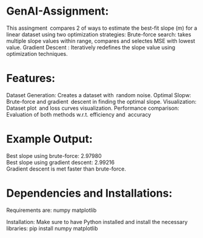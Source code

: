 # GenAI-Assignment: 

This assingment compares 2 of ways to estimate the best-fit slope (m) for a linear dataset using two optimization strategies:
Brute-force search: takes multiple slope values within range, compares and selectes MSE with lowest value.
Gradient Descent : Iteratively redefines the slope value using optimization techniques.

# Features:

Dataset Generation: Creates a dataset with random noise.
Optimal Slopw: Brute-force and gradient descent in finding the optimal slope.
Visualization: Dataset plot and loss curves visualization.
Performance comparison: Evaluation of both methods w.r.t. efficiency and accuracy

# Example Output:

Best slope using brute-force: 2.97980  
Best slope using gradient descent: 2.99216  
Gradient descent is met faster than brute-force. 

# Dependencies and Installations:
Requirements are: 
numpy
matplotlib

Installation:
Make sure to have Python installed and install the necessary libraries:
pip install numpy matplotlib
